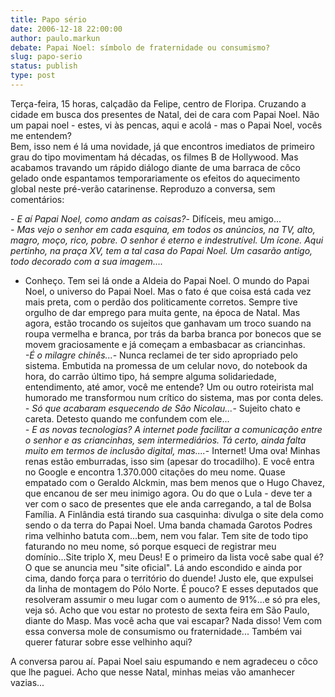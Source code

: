 ```yaml
---
title: Papo sério
date: 2006-12-18 22:00:00
author: paulo.markun
debate: Papai Noel: símbolo de fraternidade ou consumismo? 
slug: papo-serio
status: publish 
type: post
---
```


Terça-feira, 15 horas, calçadão da Felipe, centro de Floripa. Cruzando a cidade em busca dos presentes de Natal, dei de cara com Papai Noel. Não um papai noel - estes, vi às pencas, aqui e acolá - mas o Papai Noel, vocês me entendem?   
Bem, isso nem é lá uma novidade, já que encontros imediatos de primeiro grau do tipo movimentam há décadas, os filmes B de Hollywood. Mas acabamos travando um rápido diálogo diante de uma barraca de côco gelado onde espantamos temporariamente os efeitos do aquecimento global neste pré-verão catarinense. Reproduzo a conversa, sem comentários:


  
*- E aí Papai Noel, como andam as coisas?*- Difíceis, meu amigo...  
*- Mas vejo o senhor em cada esquina, em todos os anúncios, na TV, alto, magro, moço, rico, pobre. O senhor é eterno e indestrutível. Um ícone. Aqui pertinho, na praça XV, tem a tal casa do Papai Noel. Um casarão antigo, todo decorado com a sua imagem....*  
- Conheço. Tem sei lá onde a Aldeia do Papai Noel. O mundo do Papai Noel, o universo do Papai Noel. Mas o fato é que coisa está cada vez mais preta, com o perdão dos politicamente corretos. Sempre tive orgulho de dar emprego para muita gente, na época de Natal. Mas agora, estão trocando os sujeitos que ganhavam um troco suando na roupa vermelha e branca, por trás da barba branca por bonecos que se movem graciosamente e já começam a embasbacar as criancinhas.  
*-É o milagre chinês...*- Nunca reclamei de ter sido apropriado pelo sistema. Embutida na promessa de um celular novo, do notebook da hora, do carrão último tipo, há sempre alguma solidariedade, entendimento, até amor, você me entende? Um ou outro roteirista mal humorado me transformou num crítico do sistema, mas por conta deles.  
*- Só que acabaram esquecendo de São Nicolau...*- Sujeito chato e careta. Detesto quando me confundem com ele...  
*- E as novas tecnologias? A internet pode facilitar a comunicação entre o senhor e as criancinhas, sem intermediários. Tá certo, ainda falta muito em termos de inclusão digital, mas....*- Internet! Uma ova! Minhas renas estão emburradas, isso sim (apesar do trocadilho). E você entra no Google e encontra 1.370.000 citações do meu nome. Quase empatado com o Geraldo Alckmin, mas bem menos que o Hugo Chavez, que encanou de ser meu inimigo agora. Ou do que o Lula - deve ter a ver com o saco de presentes que ele anda carregando, a tal de Bolsa Família. A Finlândia está tirando sua casquinha: divulga o site dela como sendo o da terra do Papai Noel. Uma banda chamada Garotos Podres rima velhinho batuta com...bem, nem vou falar. Tem site de todo tipo faturando no meu nome, só porque esqueci de registrar meu domínio...Site triplo X, meu Deus! E o primeiro da lista você sabe qual é? O que se anuncia meu "site oficial". Lá ando escondido e ainda por cima, dando força para o território do duende! Justo ele, que expulsei da linha de montagem do Pólo Norte. É pouco? E esses deputados que resolveram assumir o meu lugar com o aumento de 91%...e só pra eles, veja só. Acho que vou estar no protesto de sexta feira em São Paulo, diante do Masp. Mas você acha que vai escapar? Nada disso! Vem com essa conversa mole de consumismo ou fraternidade... Também vai querer faturar sobre esse velhinho aqui? 


  
A conversa parou aí. Papai Noel saiu espumando e nem agradeceu o côco que lhe paguei. Acho que nesse Natal, minhas meias vão amanhecer vazias...


